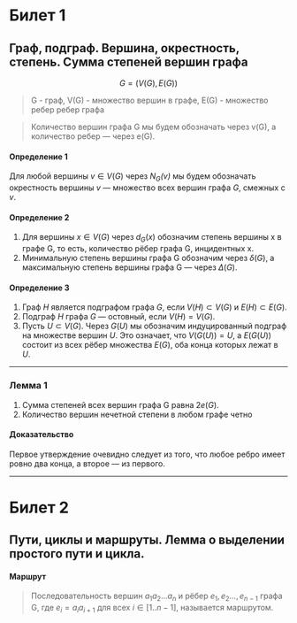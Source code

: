 # Билет 1

## Граф, подграф. Вершина, окрестность, степень. Сумма степеней вершин графа

$$
G = (V(G), E(G))
$$

> G - граф, V(G) - множество вершин в графе, E(G) - множество ребер ребер графа

> Количество вершин графа G мы будем обозначать через v(G), а количество ребер — через e(G).

#### Определение 1
Для любой вершины $v \in V(G)$ через *$N_G(v)$* мы будем обозначать окрестность вершины $v$ — множество всех вершин графа $G$, смежных с $v$.


#### Определение 2
 1) Для вершины $x \in V(G)$ через $d_G(x)$ обозначим степень
 вершины x в графе G, то есть, количество рёбер графа G,
 инцидентных x.
 2) Минимальную степень вершины графа G обозначим через
 $\delta(G)$, а максимальную степень вершины графа G — через
 $\Delta(G).$

#### Определение 3
1) Граф $H$ является подграфом графа $G$, если $V(H) \subset V(G)$ и $E(H) \subset E(G).$
2) Подграф $H$ графа $G$ — остовный, если $V(H) = V(G)$.
3)  Пусть $U \subset V(G)$. Через $G(U)$ мы обозначим
 индуцированный подграф на множестве вершин $U$. Это
 означает, что $V(G(U)) = U$, а $E(G(U))$ состоит из всех рёбер
 множества $E(G)$, оба конца которых лежат в $U$.
---
### Лемма 1
1) Сумма степеней всех вершин графа G равна $2e(G).$
2) Количество вершин нечетной степени в любом графе четно

#### Доказательство
Первое утверждение очевидно следует из того, что 
любое ребро имеет ровно два конца, а второе — из первого.

---



# Билет 2

## Пути, циклы и маршруты. Лемма о выделении простого пути и цикла.

#### Маршрут

>Последовательность вершин $a_1a_2 ...a_n$ и рёбер $e_1,e_2...,e_{n−1}$ графа G, где $e_i = a_ia_{i+1}$ для всех $i \in [1..n − 1]$, называется маршрутом.
